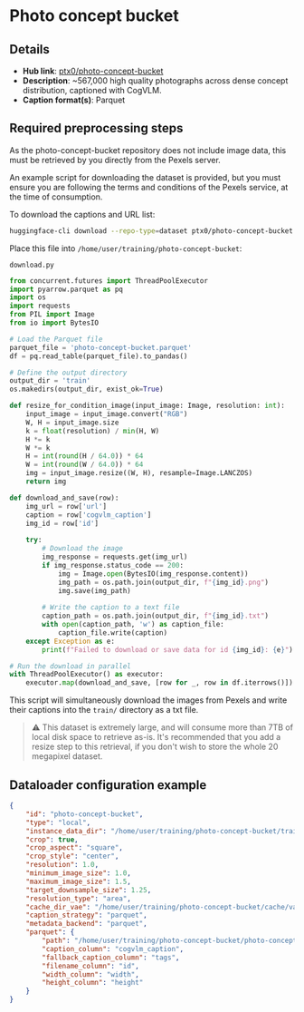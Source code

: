 # Photo concept bucket

## Details

- **Hub link**: [ptx0/photo-concept-bucket](https://huggingface.co/datasets/ptx0/photo-concept-bucket)
- **Description**: ~567,000 high quality photographs across dense concept distribution, captioned with CogVLM.
- **Caption format(s)**: Parquet

## Required preprocessing steps

As the photo-concept-bucket repository does not include image data, this must be retrieved by you directly from the Pexels server.

An example script for downloading the dataset is provided, but you must ensure you are following the terms and conditions of the Pexels service, at the time of consumption.

To download the captions and URL list:

```bash
huggingface-cli download --repo-type=dataset ptx0/photo-concept-bucket --local-dir=/home/user/training/photo-concept-bucket
```

Place this file into `/home/user/training/photo-concept-bucket`:

`download.py`
```py
from concurrent.futures import ThreadPoolExecutor
import pyarrow.parquet as pq
import os
import requests
from PIL import Image
from io import BytesIO

# Load the Parquet file
parquet_file = 'photo-concept-bucket.parquet'
df = pq.read_table(parquet_file).to_pandas()

# Define the output directory
output_dir = 'train'
os.makedirs(output_dir, exist_ok=True)

def resize_for_condition_image(input_image: Image, resolution: int):
    input_image = input_image.convert("RGB")
    W, H = input_image.size
    k = float(resolution) / min(H, W)
    H *= k
    W *= k
    H = int(round(H / 64.0)) * 64
    W = int(round(W / 64.0)) * 64
    img = input_image.resize((W, H), resample=Image.LANCZOS)
    return img

def download_and_save(row):
    img_url = row['url']
    caption = row['cogvlm_caption']
    img_id = row['id']
    
    try:
        # Download the image
        img_response = requests.get(img_url)
        if img_response.status_code == 200:
            img = Image.open(BytesIO(img_response.content))
            img_path = os.path.join(output_dir, f"{img_id}.png")
            img.save(img_path)
        
        # Write the caption to a text file
        caption_path = os.path.join(output_dir, f"{img_id}.txt")
        with open(caption_path, 'w') as caption_file:
            caption_file.write(caption)
    except Exception as e:
        print(f"Failed to download or save data for id {img_id}: {e}")

# Run the download in parallel
with ThreadPoolExecutor() as executor:
    executor.map(download_and_save, [row for _, row in df.iterrows()])
```

This script will simultaneously download the images from Pexels and write their captions into the `train/` directory as a txt file.

> ⚠️ This dataset is extremely large, and will consume more than 7TB of local disk space to retrieve as-is. It's recommended that you add a resize step to this retrieval, if you don't wish to store the whole 20 megapixel dataset.

## Dataloader configuration example

```json
{
    "id": "photo-concept-bucket",
    "type": "local",
    "instance_data_dir": "/home/user/training/photo-concept-bucket/train",
    "crop": true,
    "crop_aspect": "square",
    "crop_style": "center",
    "resolution": 1.0,
    "minimum_image_size": 1.0,
    "maximum_image_size": 1.5,
    "target_downsample_size": 1.25,
    "resolution_type": "area",
    "cache_dir_vae": "/home/user/training/photo-concept-bucket/cache/vae",
    "caption_strategy": "parquet",
    "metadata_backend": "parquet",
    "parquet": {
        "path": "/home/user/training/photo-concept-bucket/photo-concept-bucket.parquet",
        "caption_column": "cogvlm_caption",
        "fallback_caption_column": "tags",
        "filename_column": "id",
        "width_column": "width",
        "height_column": "height"
    }
}
```
